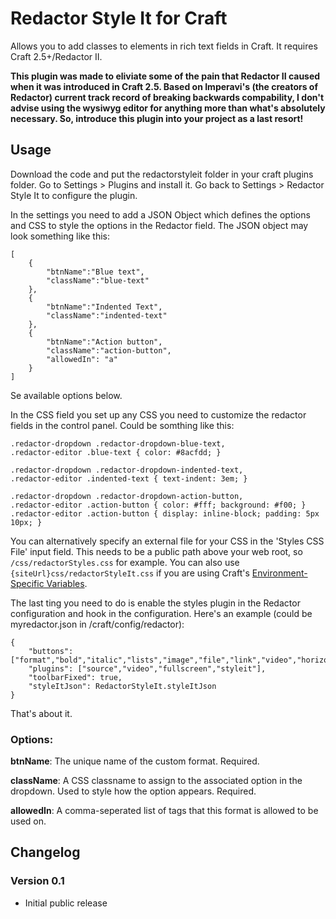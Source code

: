 Redactor Style It for Craft
===========

Allows you to add classes to elements in rich text fields in Craft. It requires Craft 2.5+/Redactor II.

**This plugin was made to eliviate some of the pain that Redactor II caused when it was introduced in Craft 2.5. 
Based on Imperavi's (the creators of Redactor) current track record of breaking backwards compability, I don't advise
using the wysiwyg editor for anything more than what's absolutely necessary. So, introduce this
plugin into your project as a last resort!**


Usage
---
Download the code and put the redactorstyleit folder in your craft plugins folder. Go to Settings > Plugins 
and install it. Go back to Settings > Redactor Style It to configure the plugin.

In the settings you need to add a JSON Object which defines the options and CSS to style the options in the Redactor field. 
The JSON object may look something like this:

    [
        { 
            "btnName":"Blue text", 
            "className":"blue-text"
        },
        { 
            "btnName":"Indented Text", 
            "className":"indented-text"
        },
        { 
            "btnName":"Action button", 
            "className":"action-button",
            "allowedIn": "a"
        }
    ]

Se available options below. 

In the CSS field you set up any CSS you need to customize the redactor fields in the 
control panel. Could be somthing like this:

    .redactor-dropdown .redactor-dropdown-blue-text,
    .redactor-editor .blue-text { color: #8acfdd; }
    
    .redactor-dropdown .redactor-dropdown-indented-text, 
    .redactor-editor .indented-text { text-indent: 3em; }

    .redactor-dropdown .redactor-dropdown-action-button,
    .redactor-editor .action-button { color: #fff; background: #f00; }
    .redactor-editor .action-button { display: inline-block; padding: 5px 10px; }
    
You can alternatively specify an external file for your CSS in the 'Styles CSS File' input field. 
This needs to be a public path above your web root, so `/css/redactorStyles.css` for example. You can also use `{siteUrl}css/redactorStyleIt.css` 
if you are using Craft's [Environment-Specific Variables](http://buildwithcraft.com/docs/multi-environment-configs#environment-specific-variables).

The last ting you need to do is enable the styles plugin in the Redactor configuration and hook in the configuration. 
Here's an example (could be myredactor.json in /craft/config/redactor):

    {
	    "buttons": ["format","bold","italic","lists","image","file","link","video","horizontalrule"],
	    "plugins": ["source","video","fullscreen","styleit"],
	    "toolbarFixed": true,
        "styleItJson": RedactorStyleIt.styleItJson
    }


That's about it.
 
 
### Options:

**btnName**: The unique name of the custom format. Required.

**className**: A CSS classname to assign to the associated option in the dropdown. Used to style how the option appears. Required.

**allowedIn**: A comma-seperated list of tags that this format is allowed to be used on.



Changelog
---

### Version 0.1
 - Initial public release
